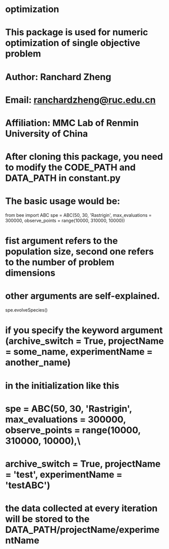 # optimization
# This package is used for numeric optimization of single objective problem
# Author:       Ranchard Zheng
# Email:        ranchardzheng@ruc.edu.cn
# Affiliation:  MMC Lab of Renmin University of China

# After cloning this package, you need to modify the CODE_PATH and DATA_PATH in constant.py

# The basic usage would be:
from bee import ABC
spe = ABC(50, 30, 'Rastrigin', max_evaluations = 300000, observe_points = range(10000, 310000, 10000))
# fist argument refers to the population size, second one refers to the number of problem dimensions
# other arguments are self-explained.
spe.evolveSpecies()


# if you specify the keyword argument (archive_switch = True, projectName = some_name, experimentName = another_name) 
# in the initialization like this
# spe = ABC(50, 30, 'Rastrigin', max_evaluations = 300000, observe_points = range(10000, 310000, 10000),\
#           archive_switch = True, projectName = 'test', experimentName = 'testABC')
# the data collected at every iteration will be stored to the DATA_PATH/projectName/experimentName
